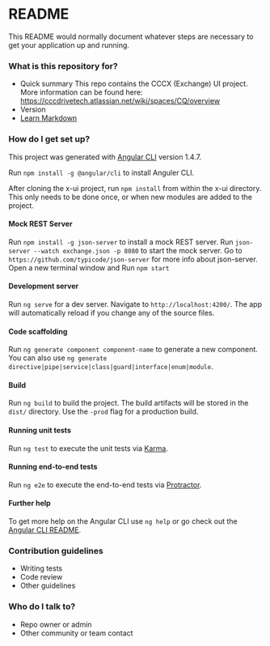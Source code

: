 # README #

This README would normally document whatever steps are necessary to get your application up and running.

### What is this repository for? ###

* Quick summary
This repo contains the CCCX (Exchange) UI project. More information can be found here:
https://cccdrivetech.atlassian.net/wiki/spaces/CQ/overview
* Version
* [Learn Markdown](https://bitbucket.org/tutorials/markdowndemo)

### How do I get set up? ###

This project was generated with [Angular CLI](https://github.com/angular/angular-cli) version 1.4.7.

Run `npm install -g @angular/cli` to install Anguler CLI.

After cloning the x-ui project, run `npm install` from within the x-ui directory.  This only needs to be done once, or when new modules are added to the project.

#### Mock REST Server

Run `npm install -g json-server` to install a mock REST server.
Run `json-server --watch exchange.json -p 8080` to start the mock server.  Go to `https://github.com/typicode/json-server` for more info about json-server.
Open a new terminal window and Run `npm start`

#### Development server

Run `ng serve` for a dev server. Navigate to `http://localhost:4200/`. The app will automatically reload if you change any of the source files.

#### Code scaffolding

Run `ng generate component component-name` to generate a new component. You can also use `ng generate directive|pipe|service|class|guard|interface|enum|module`.

#### Build

Run `ng build` to build the project. The build artifacts will be stored in the `dist/` directory. Use the `-prod` flag for a production build.

#### Running unit tests

Run `ng test` to execute the unit tests via [Karma](https://karma-runner.github.io).

#### Running end-to-end tests

Run `ng e2e` to execute the end-to-end tests via [Protractor](http://www.protractortest.org/).

#### Further help

To get more help on the Angular CLI use `ng help` or go check out the [Angular CLI README](https://github.com/angular/angular-cli/blob/master/README.md).

### Contribution guidelines ###

* Writing tests
* Code review
* Other guidelines

### Who do I talk to? ###

* Repo owner or admin
* Other community or team contact
